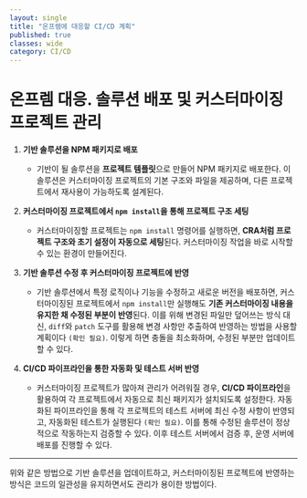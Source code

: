 ```yaml
---
layout: single
title: "온프렘에 대응할 CI/CD 계획"
published: true
classes: wide
category: CI/CD
---
```



# 온프렘 대응. 솔루션 배포 및 커스터마이징 프로젝트 관리

1. **기반 솔루션을 NPM 패키지로 배포**
   - 기반이 될 솔루션을 **프로젝트 템플릿**으로 만들어 NPM 패키지로 배포한다. 이 솔루션은 커스터마이징 프로젝트의 기본 구조와 파일을 제공하며, 다른 프로젝트에서 재사용이 가능하도록 설계된다.

2. **커스터마이징 프로젝트에서 `npm install`을 통해 프로젝트 구조 세팅**
   - 커스터마이징할 프로젝트는 `npm install` 명령어를 실행하면, **CRA처럼 프로젝트 구조와 초기 설정이 자동으로 세팅**된다. 커스터마이징 작업을 바로 시작할 수 있는 환경이 만들어진다.

3. **기반 솔루션 수정 후 커스터마이징 프로젝트에 반영**
   - 기반 솔루션에서 특정 로직이나 기능을 수정하고 새로운 버전을 배포하면, 커스터마이징된 프로젝트에서 `npm install`만 실행해도 **기존 커스터마이징 내용을 유지한 채 수정된 부분이 반영**된다. 이를 위해 변경된 파일만 덮어쓰는 방식 대신, `diff`와 `patch` 도구를 활용해 변경 사항만 추출하여 반영하는 방법을 사용할 계획이다 ```(확인 필요)```. 이렇게 하면 충돌을 최소화하며, 수정된 부분만 업데이트할 수 있다.

4. **CI/CD 파이프라인을 통한 자동화 및 테스트 서버 반영**
   - 커스터마이징 프로젝트가 많아져 관리가 어려워질 경우, **CI/CD 파이프라인**을 활용하여 각 프로젝트에서 자동으로 최신 패키지가 설치되도록 설정한다. 자동화된 파이프라인을 통해 각 프로젝트의 테스트 서버에 최신 수정 사항이 반영되고, 자동화된 테스트가 실행된다 ```(확인 필요)```. 이를 통해 수정된 솔루션이 정상적으로 작동하는지 검증할 수 있다. 이후 테스트 서버에서 검증 후, 운영 서버에 배포를 진행할 수 있다. 

---

위와 같은 방법으로 기반 솔루션을 업데이트하고, 커스터마이징된 프로젝트에 반영하는 방식은 코드의 일관성을 유지하면서도 관리가 용이한 방법이다.
